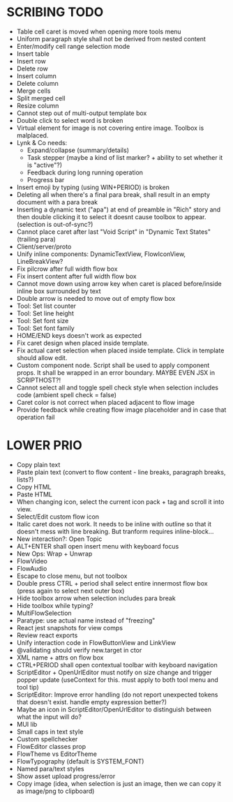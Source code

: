 SCRIBING TODO
=============
- Table cell caret is moved when opening more tools menu
- Uniform paragraph style shall not be derived from nested content
- Enter/modify cell range selection mode
- Insert table
- Insert row
- Delete row
- Insert column
- Delete column
- Merge cells
- Split merged cell
- Resize column
- Cannot step out of multi-output template box
- Double click to select word is broken
- Virtual element for image is not covering entire image. Toolbox is malplaced.
- Lynk & Co needs:
  - Expand/collapse (summary/details)
  - Task stepper (maybe a kind of list marker? + ability to set whether it is "active"?)
  - Feedback during long running operation
  - Progress bar
- Insert emoji by typing (using WIN+PERIOD) is broken
- Deleting all when there's a final para break, shall result in an empty document with a para break
- Inserting a dynamic text ("apa") at end of preamble in "Rich" story and then double clicking it to select it doesnt cause toolbox to appear. (selection is out-of-sync?)
- Cannot place caret after last "Void Script" in "Dynamic Text States" (trailing para)
- Client/server/proto
- Unify inline components: DynamicTextView, FlowIconView, LineBreakView?
- Fix pilcrow after full width flow box
- Fix insert content after full width flow box
- Cannot move down using arrow key when caret is placed before/inside inline box surrounded by text
- Double arrow is needed to move out of empty flow box
- Tool: Set list counter
- Tool: Set line height
- Tool: Set font size
- Tool: Set font family
- HOME/END keys doesn't work as expected
- Fix caret design when placed inside template.
- Fix actual caret selection when placed inside template. Click in template should allow edit.
- Custom component node. Script shall be used to apply component props. It shall be wrapped in an error boundary. MAYBE EVEN JSX in SCRIPTHOST?!
- Cannot select all and toggle spell check style when selection includes code (ambient spell check = false)
- Caret color is not correct when placed adjacent to flow image
- Provide feedback while creating flow image placeholder and in case that operation fail

LOWER PRIO
==========
- Copy plain text
- Paste plain text (convert to flow content - line breaks, paragraph breaks, lists?)
- Copy HTML
- Paste HTML
- When changing icon, select the current icon pack + tag and scroll it into view.
- Select/Edit custom flow icon
- Italic caret does not work. It needs to be inline with outline so that it doesn't mess with line breaking. But tranform requires inline-block...
- New interaction?: Open Topic
- ALT+ENTER shall open insert menu with keyboard focus
- New Ops: Wrap + Unwrap
- FlowVideo
- FlowAudio
- Escape to close menu, but not toolbox
- Double press CTRL + period shall select entire innermost flow box (press again to select next outer box)
- Hide toolbox arrow when selection includes para break
- Hide toolbox while typing?
- MultiFlowSelection
- Paratype: use actual name instead of "freezing"
- React jest snapshots for view comps
- Review react exports
- Unify interaction code in FlowButtonView and LinkView
- @validating should verify new.target in ctor
- XML name + attrs on flow box
- CTRL+PERIOD shall open contextual toolbar with keyboard navigation
- ScriptEditor + OpenUrlEditor must notify on size change and trigger popper update (useContext for this. must apply to both tool menu and tool tip)
- ScriptEditor: Improve error handling (do not report unexpected tokens that doesn't exist. handle empty expression better?)
- Maybe an icon in ScriptEditor/OpenUrlEditor to distinguish between what the input will do?
- MUI lib
- Small caps in text style
- Custom spellchecker
- FlowEditor classes prop
- FlowTheme vs EditorTheme
- FlowTypography (default is SYSTEM_FONT)
- Named para/text styles
- Show asset upload progress/error
- Copy image (idea, when selection is just an image, then we can copy it as image/png to clipboard)
